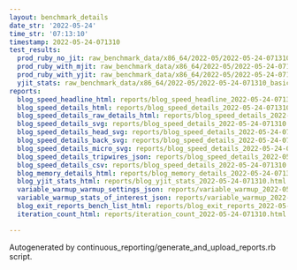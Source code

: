 ```yaml
---
layout: benchmark_details
date_str: '2022-05-24'
time_str: '07:13:10'
timestamp: 2022-05-24-071310
test_results:
  prod_ruby_no_jit: raw_benchmark_data/x86_64/2022-05/2022-05-24-071310_basic_benchmark_prod_ruby_no_jit.json
  prod_ruby_with_mjit: raw_benchmark_data/x86_64/2022-05/2022-05-24-071310_basic_benchmark_prod_ruby_with_mjit.json
  prod_ruby_with_yjit: raw_benchmark_data/x86_64/2022-05/2022-05-24-071310_basic_benchmark_prod_ruby_with_yjit.json
  yjit_stats: raw_benchmark_data/x86_64/2022-05/2022-05-24-071310_basic_benchmark_yjit_stats.json
reports:
  blog_speed_headline_html: reports/blog_speed_headline_2022-05-24-071310.html
  blog_speed_details_html: reports/blog_speed_details_2022-05-24-071310.html
  blog_speed_details_raw_details_html: reports/blog_speed_details_2022-05-24-071310.raw_details.html
  blog_speed_details_svg: reports/blog_speed_details_2022-05-24-071310.svg
  blog_speed_details_head_svg: reports/blog_speed_details_2022-05-24-071310.head.svg
  blog_speed_details_back_svg: reports/blog_speed_details_2022-05-24-071310.back.svg
  blog_speed_details_micro_svg: reports/blog_speed_details_2022-05-24-071310.micro.svg
  blog_speed_details_tripwires_json: reports/blog_speed_details_2022-05-24-071310.tripwires.json
  blog_speed_details_csv: reports/blog_speed_details_2022-05-24-071310.csv
  blog_memory_details_html: reports/blog_memory_details_2022-05-24-071310.html
  blog_yjit_stats_html: reports/blog_yjit_stats_2022-05-24-071310.html
  variable_warmup_warmup_settings_json: reports/variable_warmup_2022-05-24-071310.warmup_settings.json
  variable_warmup_stats_of_interest_json: reports/variable_warmup_2022-05-24-071310.stats_of_interest.json
  blog_exit_reports_bench_list_html: reports/blog_exit_reports_2022-05-24-071310.bench_list.html
  iteration_count_html: reports/iteration_count_2022-05-24-071310.html

---
```

Autogenerated by continuous_reporting/generate_and_upload_reports.rb script.
